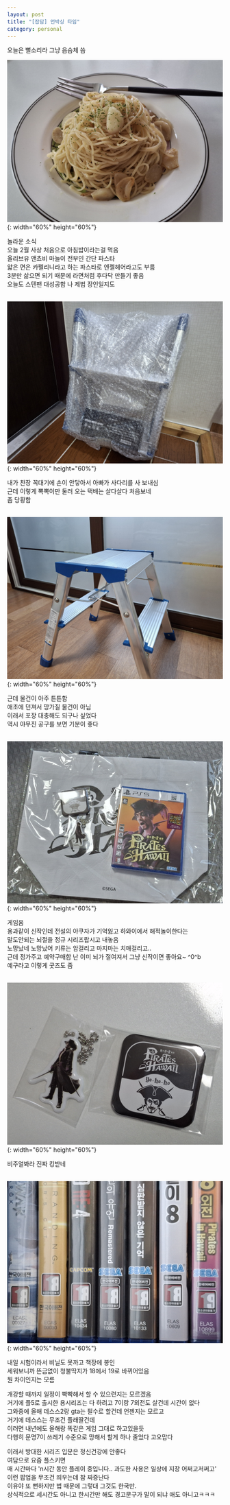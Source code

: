 ```yaml
---
layout: post
title: "[잡담] 언박싱 타임"
category: personal
---
```

오늘은 뻘소리라 그냥 음슴체 씀

![20250221_1.jpg](/assets/img/20250221_1.jpg){: width="60%" height="60%"}

놀라운 소식\
오늘 2월 사상 처음으로 아침밥이라는걸 먹음\
올리브유 앤쵸비 마늘이 전부인 간단 파스타\
얇은 면은 카펠리니라고 하는 파스타로 엔젤헤어라고도 부름\
3분만 삶으면 되기 때문에 라면처럼 후다닥 만들기 좋음\
오늘도 스텐팬 대성공함 나 제법 장인일지도
<br><br>

![20250221_2.jpg](/assets/img/20250221_2.jpg){: width="60%" height="60%"}

내가 찬장 꼭대기에 손이 안닿아서 아빠가 사다리를 사 보내심\
근데 이렇게 뽁뽁이만 둘러 오는 택배는 살다살다 처음보네\
좀 당황함
<br><br>

![20250221_3.jpg](/assets/img/20250221_3.jpg){: width="60%" height="60%"}

근데 물건이 아주 튼튼함\
애초에 던져서 망가질 물건이 아님\
이래서 포장 대충해도 되구나 싶었다\
역시 야무진 공구를 보면 기분이 좋다
<br><br>

![20250221_4.jpg](/assets/img/20250221_4.jpg){: width="60%" height="60%"}

게임옴\
용과같이 신작인데 전설의 야쿠자가 기억잃고 하와이에서 해적놀이한다는\
말도안되는 뇌절을 정규 시리즈랍시고 내놓음\
노망났네 노망났어 키류는 암걸리고 마지마는 치매걸리고..\
근데 정가주고 예약구매함 난 이미 뇌가 절여져서 그냥 신작이면 좋아요~ ^0^b\
예구라고 이렇게 굿즈도 줌
<br><br>

![20250221_5.jpg](/assets/img/20250221_5.jpg){: width="60%" height="60%"}

비주얼봐라 진짜 킹받네
<br><br>

![20250221_6.jpg](/assets/img/20250221_6.jpg){: width="60%" height="60%"}

내일 시험이라서 비닐도 못까고 책장에 봉인\
세워보니까 뜬금없이 청불딱지가 18에서 19로 바뀌어있음\
뭔 차이인지는 모름

개강할 때까지 일정이 빡빡해서 할 수 있으련지는 모르겠음\
거기에 플5로 출시한 용시리즈는 다 하려고 7이랑 7외전도 살건데 시간이 없다\
그와중에 올해 데스스2랑 gta는 필수로 할건데 언젠지는 모르고\
거기에 데스스는 무조건 플래딸건데\
이러면 내년에도 올해랑 똑같은 게임 그대로 하고있을듯\
다행히 문명7이 쓰레기 수준으로 망해서 할게 하나 줄었다 고오맙다

이래서 방대한 시리즈 입문은 정신건강에 안좋다\
여담으로 요즘 플스키면\
매 시간마다 'n시간 동안 플레이 중입니다.. 과도한 사용은 일상에 지장 어쩌고저쩌고'\
이런 팝업을 무조건 띄우는데 참 짜증난다\
이유야 또 뻔하지만 법 때문에 그렇대 그것도 한국만.\
상식적으로 세시간도 아니고 한시간만 해도 경고문구가 말이 되냐 애도 아니고ㅋㅋㅋ